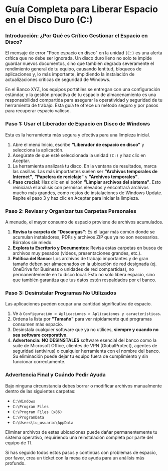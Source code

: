 # Guía Completa para Liberar Espacio en el Disco Duro (C:)

### **Introducción: ¿Por Qué es Crítico Gestionar el Espacio en Disco?**

El mensaje de error "Poco espacio en disco" en la unidad `(C:)` es una alerta crítica que no debe ser ignorada. Un disco duro lleno no solo te impide guardar nuevos documentos, sino que también degrada severamente el rendimiento general de tu equipo, causando lentitud, bloqueos de aplicaciones y, lo más importante, impidiendo la instalación de actualizaciones críticas de seguridad de Windows.

En el Banco XYZ, los equipos portátiles se entregan con una configuración estándar, y la gestión proactiva de tu espacio de almacenamiento es una responsabilidad compartida para asegurar la operatividad y seguridad de tu herramienta de trabajo. Esta guía te ofrece un método seguro y por pasos para recuperar espacio valioso.

### **Paso 1: Usar el Liberador de Espacio en Disco de Windows**
Esta es la herramienta más segura y efectiva para una limpieza inicial.

1.  Abre el menú Inicio, escribe **"Liberador de espacio en disco"** y selecciona la aplicación.
2.  Asegúrate de que esté seleccionada la unidad `(C:)` y haz clic en Aceptar.
3.  La herramienta analizará tu disco. En la ventana de resultados, marca las casillas. Las más importantes suelen ser **"Archivos temporales de Internet"**, **"Papelera de reciclaje"** y **"Archivos temporales"**.
4.  **Paso crucial:** Haz clic en el botón **"Limpiar archivos del sistema"**. Esto reiniciará el análisis con permisos elevados y encontrará archivos mucho más grandes, como restos de instalaciones de Windows Update. Repite el paso 3 y haz clic en Aceptar para iniciar la limpieza.

### **Paso 2: Revisar y Organizar tus Carpetas Personales**
A menudo, el mayor consumo de espacio proviene de archivos acumulados.

1.  **Revisa tu carpeta de "Descargas"**: Es el lugar más común donde se acumulan instaladores, PDFs y archivos ZIP que ya no son necesarios. Bórralos sin miedo.
2.  **Explora tu Escritorio y Documentos**: Revisa estas carpetas en busca de archivos muy pesados (videos, presentaciones grandes, etc.).
3.  **Política del Banco**: Los archivos de trabajo importantes y de gran tamaño deben ser almacenados en la ubicación de red designada (ej. OneDrive for Business o unidades de red compartidas), no permanentemente en tu disco local. Esto no solo libera espacio, sino que también garantiza que tus datos estén respaldados por el banco.

### **Paso 3: Desinstalar Programas No Utilizados**
Las aplicaciones pueden ocupar una cantidad significativa de espacio.

1.  Ve a `Configuración > Aplicaciones > Aplicaciones y características`.
2.  Ordena la lista por **"Tamaño"** para ver rápidamente qué programas consumen más espacio.
3.  Desinstala cualquier software que ya no utilices, **siempre y cuando no sea software corporativo**.
4.  **Advertencia:** **NO DESINSTALES** software esencial del banco como la suite de Microsoft Office, clientes de VPN (GlobalProtect), agentes de seguridad (antivirus) o cualquier herramienta con el nombre del banco. Su eliminación puede dejar tu equipo fuera de cumplimiento y sin funcionar correctamente.

### **Advertencia Final y Cuándo Pedir Ayuda**

Bajo ninguna circunstancia debes borrar o modificar archivos manualmente dentro de las siguientes carpetas:
-   `C:\Windows`
-   `C:\Program Files`
-   `C:\Program Files (x86)`
-   `C:\ProgramData`
-   `C:\Users\tu_usuario\AppData`

Eliminar archivos de estas ubicaciones puede dañar permanentemente tu sistema operativo, requiriendo una reinstalación completa por parte del equipo de TI.

Si has seguido todos estos pasos y continúas con problemas de espacio, por favor, crea un ticket con la mesa de ayuda para un análisis más profundo.